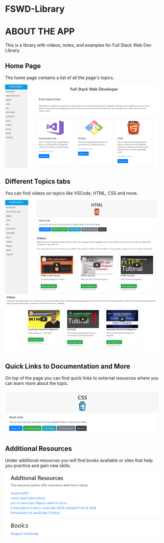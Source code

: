 # FSWD-Library

<h1>ABOUT THE APP</h1>
This is a library with videos, notes, and examples for Full Stack Web Dev Library.

<h2>Home Page</h2>
<p>The home page contains a list of all the page's topics.</p>
<img src="https://github.com/CBArgento/FSWD-Library/blob/master/assets/HomePg.PNG?raw=true" alt="Home Page Screenshot">

<br>

<h2>Different Topics tabs</h2>
<p>You can find videos on topics like VSCode, HTML, CSS and more.</p>
<img src="https://github.com/CBArgento/FSWD-Library/blob/master/assets/TopicPg.PNG?raw=true" alt="Topic Page">
<img src="https://github.com/CBArgento/FSWD-Library/blob/master/assets/Videos.PNG?raw=true" alt="Topic Page">

<br>

<h2>Quick Links to Documentation and More</h2>
<p>On top of the page you can find quick links to external resources where you can learn more about the topic.</p>
<img src="https://github.com/CBArgento/FSWD-Library/blob/master/assets/QuickLinks.PNG?raw=true" alt="Topic Page">

<br>

<h2>Additional Resources</h2>
<p>Under additional resources you will find books available or sites that help you practice and gain new skills.</p>
<img src="https://github.com/CBArgento/FSWD-Library/blob/master/assets/AdditionalRes.PNG?raw=true" alt="Additional Resources Page">